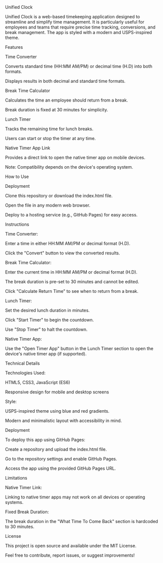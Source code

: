 Unified Clock

Unified Clock is a web-based timekeeping application designed to streamline and simplify time management. It is particularly useful for employees and teams that require precise time tracking, conversions, and break management. The app is styled with a modern and USPS-inspired theme.

Features

Time Converter

Converts standard time (HH:MM AM/PM) or decimal time (H.D) into both formats.

Displays results in both decimal and standard time formats.

Break Time Calculator

Calculates the time an employee should return from a break.

Break duration is fixed at 30 minutes for simplicity.

Lunch Timer

Tracks the remaining time for lunch breaks.

Users can start or stop the timer at any time.

Native Timer App Link

Provides a direct link to open the native timer app on mobile devices.

Note: Compatibility depends on the device's operating system.

How to Use

Deployment

Clone this repository or download the index.html file.

Open the file in any modern web browser.

Deploy to a hosting service (e.g., GitHub Pages) for easy access.

Instructions

Time Converter:

Enter a time in either HH:MM AM/PM or decimal format (H.D).

Click the "Convert" button to view the converted results.

Break Time Calculator:

Enter the current time in HH:MM AM/PM or decimal format (H.D).

The break duration is pre-set to 30 minutes and cannot be edited.

Click "Calculate Return Time" to see when to return from a break.

Lunch Timer:

Set the desired lunch duration in minutes.

Click "Start Timer" to begin the countdown.

Use "Stop Timer" to halt the countdown.

Native Timer App:

Use the "Open Timer App" button in the Lunch Timer section to open the device's native timer app (if supported).

Technical Details

Technologies Used:

HTML5, CSS3, JavaScript (ES6)

Responsive design for mobile and desktop screens

Style:

USPS-inspired theme using blue and red gradients.

Modern and minimalistic layout with accessibility in mind.

Deployment

To deploy this app using GitHub Pages:

Create a repository and upload the index.html file.

Go to the repository settings and enable GitHub Pages.

Access the app using the provided GitHub Pages URL.

Limitations

Native Timer Link:

Linking to native timer apps may not work on all devices or operating systems.

Fixed Break Duration:

The break duration in the "What Time To Come Back" section is hardcoded to 30 minutes.

License

This project is open source and available under the MIT License.

Feel free to contribute, report issues, or suggest improvements!

